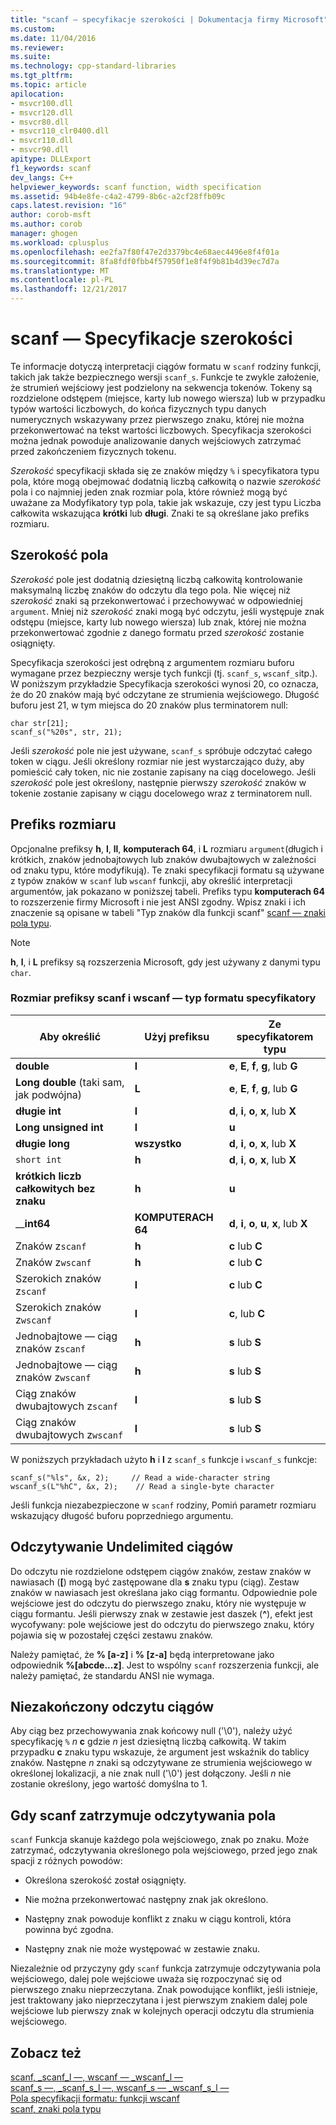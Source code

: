 ```yaml
---
title: "scanf — specyfikacje szerokości | Dokumentacja firmy Microsoft"
ms.custom: 
ms.date: 11/04/2016
ms.reviewer: 
ms.suite: 
ms.technology: cpp-standard-libraries
ms.tgt_pltfrm: 
ms.topic: article
apilocation:
- msvcr100.dll
- msvcr120.dll
- msvcr80.dll
- msvcr110_clr0400.dll
- msvcr110.dll
- msvcr90.dll
apitype: DLLExport
f1_keywords: scanf
dev_langs: C++
helpviewer_keywords: scanf function, width specification
ms.assetid: 94b4e8fe-c4a2-4799-8b6c-a2cf28ffb09c
caps.latest.revision: "16"
author: corob-msft
ms.author: corob
manager: ghogen
ms.workload: cplusplus
ms.openlocfilehash: ee2fa7f80f47e2d3379bc4e68aec4496e8f4f01a
ms.sourcegitcommit: 8fa8fdf0fbb4f57950f1e8f4f9b81b4d39ec7d7a
ms.translationtype: MT
ms.contentlocale: pl-PL
ms.lasthandoff: 12/21/2017
---
```

# <a name="scanf-width-specification"></a>scanf — Specyfikacje szerokości
Te informacje dotyczą interpretacji ciągów formatu w `scanf` rodziny funkcji, takich jak także bezpiecznego wersji `scanf_s`. Funkcje te zwykle założenie, że strumień wejściowy jest podzielony na sekwencja tokenów. Tokeny są rozdzielone odstępem (miejsce, karty lub nowego wiersza) lub w przypadku typów wartości liczbowych, do końca fizycznych typu danych numerycznych wskazywany przez pierwszego znaku, której nie można przekonwertować na tekst wartości liczbowych. Specyfikacja szerokości można jednak powoduje analizowanie danych wejściowych zatrzymać przed zakończeniem fizycznych tokenu.  
  
 *Szerokość* specyfikacji składa się ze znaków między `%` i specyfikatora typu pola, które mogą obejmować dodatnią liczbą całkowitą o nazwie *szerokość* pola i co najmniej jeden znak rozmiar pola, które również mogą być uważane za Modyfikatory typ pola, takie jak wskazuje, czy jest typu Liczba całkowita wskazująca **krótki** lub **długi**. Znaki te są określane jako prefiks rozmiaru.  
  
## <a name="the-width-field"></a>Szerokość pola  
 *Szerokość* pole jest dodatnią dziesiętną liczbą całkowitą kontrolowanie maksymalną liczbę znaków do odczytu dla tego pola. Nie więcej niż *szerokość* znaki są przekonwertować i przechowywać w odpowiedniej `argument`. Mniej niż *szerokość* znaki mogą być odczytu, jeśli występuje znak odstępu (miejsce, karty lub nowego wiersza) lub znak, której nie można przekonwertować zgodnie z danego formatu przed *szerokość* zostanie osiągnięty.  
  
 Specyfikacja szerokości jest odrębną z argumentem rozmiaru buforu wymagane przez bezpieczny wersje tych funkcji (tj. `scanf_s`, `wscanf_s`itp.). W poniższym przykładzie Specyfikacja szerokości wynosi 20, co oznacza, że do 20 znaków mają być odczytane ze strumienia wejściowego. Długość buforu jest 21, w tym miejsca do 20 znaków plus terminatorem null:  
  
```  
char str[21];  
scanf_s("%20s", str, 21);  
```  
  
 Jeśli *szerokość* pole nie jest używane, `scanf_s` spróbuje odczytać całego token w ciągu. Jeśli określony rozmiar nie jest wystarczająco duży, aby pomieścić cały token, nic nie zostanie zapisany na ciąg docelowego. Jeśli *szerokość* pole jest określony, następnie pierwszy *szerokość* znaków w tokenie zostanie zapisany w ciągu docelowego wraz z terminatorem null.  
  
## <a name="the-size-prefix"></a>Prefiks rozmiaru  
 Opcjonalne prefiksy **h**, **l**, **ll**, **komputerach 64**, i **L** rozmiaru `argument`(długich i krótkich, znaków jednobajtowych lub znaków dwubajtowych w zależności od znaku typu, które modyfikują). Te znaki specyfikacji formatu są używane z typów znaków w `scanf` lub `wscanf` funkcji, aby określić interpretacji argumentów, jak pokazano w poniższej tabeli. Prefiks typu **komputerach 64** to rozszerzenie firmy Microsoft i nie jest ANSI zgodny. Wpisz znaki i ich znaczenie są opisane w tabeli "Typ znaków dla funkcji scanf" [scanf — znaki pola typu](../c-runtime-library/scanf-type-field-characters.md).  
  
> [!NOTE]
>  **h**, **l**, i **L** prefiksy są rozszerzenia Microsoft, gdy jest używany z danymi typu `char`.  
  
### <a name="size-prefixes-for-scanf-and-wscanf-format-type-specifiers"></a>Rozmiar prefiksy scanf i wscanf — typ formatu specyfikatory  
  
|Aby określić|Użyj prefiksu|Ze specyfikatorem typu|  
|----------------|----------------|-------------------------|  
|**double**|**l**|**e**, **E**, **f**, **g**, lub **G**|  
|**Long double** (taki sam, jak podwójna)|**L**|**e**, **E**, **f**, **g**, lub **G**|  
|**długie int**|**l**|**d**, **i**, **o**, **x**, lub **X**|  
|**Long unsigned int**|**l**|**u**|  
|**długie long**|**wszystko**|**d**, **i**, **o**, **x**, lub **X**|  
|`short int`|**h**|**d**, **i**, **o**, **x**, lub **X**|  
|**krótkich liczb całkowitych bez znaku**|**h**|**u**|  
|__**int64**|**KOMPUTERACH 64**|**d**, **i**, **o**, **u**, **x**, lub **X**|  
|Znaków z`scanf`|**h**|**c** lub **C**|  
|Znaków z`wscanf`|**h**|**c** lub **C**|  
|Szerokich znaków z`scanf`|**l**|**c** lub **C**|  
|Szerokich znaków z`wscanf`|**l**|**c**, lub **C**|  
|Jednobajtowe — ciąg znaków z`scanf`|**h**|**s** lub **S**|  
|Jednobajtowe — ciąg znaków z`wscanf`|**h**|**s** lub **S**|  
|Ciąg znaków dwubajtowych z`scanf`|**l**|**s** lub **S**|  
|Ciąg znaków dwubajtowych z`wscanf`|**l**|**s** lub **S**|  
  
 W poniższych przykładach użyto **h** i **l** z `scanf_s` funkcje i `wscanf_s` funkcje:  
  
```  
scanf_s("%ls", &x, 2);     // Read a wide-character string  
wscanf_s(L"%hC", &x, 2);    // Read a single-byte character  
```  
  
 Jeśli funkcja niezabezpieczone w `scanf` rodziny, Pomiń parametr rozmiaru wskazujący długość buforu poprzedniego argumentu.  
  
## <a name="reading-undelimited-strings"></a>Odczytywanie Undelimited ciągów  
 Do odczytu nie rozdzielone odstępem ciągów znaków, zestaw znaków w nawiasach (**[**) mogą być zastępowane dla **s** znaku typu (ciąg). Zestaw znaków w nawiasach jest określana jako ciąg formantu. Odpowiednie pole wejściowe jest do odczytu do pierwszego znaku, który nie występuje w ciągu formantu. Jeśli pierwszy znak w zestawie jest daszek (**^**), efekt jest wycofywany: pole wejściowe jest do odczytu do pierwszego znaku, który pojawia się w pozostałej części zestawu znaków.  
  
 Należy pamiętać, że **% [a-z]** i **% [z-a]** będą interpretowane jako odpowiednik **%[abcde...z]**. Jest to wspólny `scanf` rozszerzenia funkcji, ale należy pamiętać, że standardu ANSI nie wymaga.  
  
## <a name="reading-unterminated-strings"></a>Niezakończony odczytu ciągów  
 Aby ciąg bez przechowywania znak końcowy null ('\0'), należy użyć specyfikację `%`  *n*  **c** gdzie  *n*  jest dziesiętną liczbą całkowitą. W takim przypadku **c** znaku typu wskazuje, że argument jest wskaźnik do tablicy znaków. Następne  *n*  znaki są odczytywane ze strumienia wejściowego w określonej lokalizacji, a nie znak null ('\0') jest dołączony. Jeśli  *n*  nie zostanie określony, jego wartość domyślna to 1.  
  
## <a name="when-scanf-stops-reading-a-field"></a>Gdy scanf zatrzymuje odczytywania pola  
 `scanf` Funkcja skanuje każdego pola wejściowego, znak po znaku. Może zatrzymać, odczytywania określonego pola wejściowego, przed jego znak spacji z różnych powodów:  
  
-   Określona szerokość został osiągnięty.  
  
-   Nie można przekonwertować następny znak jak określono.  
  
-   Następny znak powoduje konflikt z znaku w ciągu kontroli, która powinna być zgodna.  
  
-   Następny znak nie może występować w zestawie znaku.  
  
 Niezależnie od przyczyny gdy `scanf` funkcja zatrzymuje odczytywania pola wejściowego, dalej pole wejściowe uważa się rozpoczynać się od pierwszego znaku nieprzeczytana. Znak powodujące konflikt, jeśli istnieje, jest traktowany jako nieprzeczytana i jest pierwszym znakiem dalej pole wejściowe lub pierwszy znak w kolejnych operacji odczytu dla strumienia wejściowego.  
  
## <a name="see-also"></a>Zobacz też  
 [scanf, _scanf_l —, wscanf — _wscanf_l —](../c-runtime-library/reference/scanf-scanf-l-wscanf-wscanf-l.md)   
 [scanf_s —, _scanf_s_l —, wscanf_s — _wscanf_s_l —](../c-runtime-library/reference/scanf-s-scanf-s-l-wscanf-s-wscanf-s-l.md)   
 [Pola specyfikacji formatu: funkcji wscanf](../c-runtime-library/format-specification-fields-scanf-and-wscanf-functions.md)   
 [scanf, znaki pola typu](../c-runtime-library/scanf-type-field-characters.md)